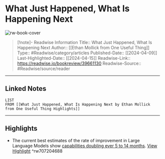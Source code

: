 # What Just Happened, What Is Happening Next

![rw-book-cover](https://readwise-assets.s3.amazonaws.com/static/images/article1.be68295a7e40.png)
<br>
>[!note]- Readwise Information
>Title:: What Just Happened, What Is Happening Next
>Author:: [[Ethan Mollick from One Useful Thing]]
>Type:: #Readwise/category/articles
>Published-Date:: [[2024-04-09]]
>Last-Highlighted-Date:: [[2024-04-15]]
>Readwise-Link:: https://readwise.io/bookreview/39661130
>Readwise-Source:: #Readwise/source/reader
--- 

## Linked Notes
```dataview
LIST
FROM [[What Just Happened, What Is Happening Next by Ethan Mollick from One Useful Thing Highlights]]
```

---

## Highlights
- The current best estimates of the rate of improvement in Large Language Models show [capabilities doubling ever 5 to 14 months](https://substack.com/redirect/d46742a0-27a8-44fb-bed8-b558f805cf42?j=eyJ1IjoiMmc3a2xqIn0.uzdTzNmnO6ouD8B9Cxd6K3-0mXi5lgUXgnQWQGjtJkI). [View Highlight](https://readwise.io/open/707204688) ^rw707204688
